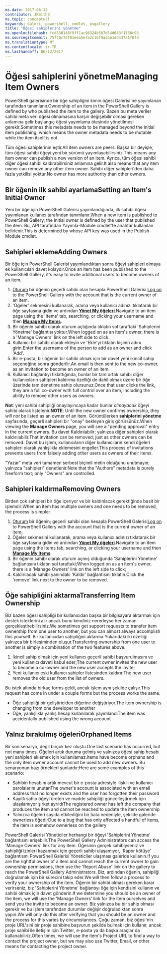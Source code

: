 ```yaml
---
ms.date: 2017-06-12
contributor: JKeithB
ms.topic: conceptual
keywords: Galeri, powershell, cmdlet, psgallery
title: "Öğesi sahiplerini yönetme"
ms.openlocfilehash: fcd538148f9ff1ac96324b567d54d643f1756c93
ms.sourcegitcommit: 75f70c7df01eea5e7a2c16f9a3ab1dd437a1f8fd
ms.translationtype: MT
ms.contentlocale: tr-TR
ms.lasthandoff: 06/12/2017
---
```

# <a name="managing-item-owners"></a><span data-ttu-id="7c932-103">Öğesi sahiplerini yönetme</span><span class="sxs-lookup"><span data-stu-id="7c932-103">Managing Item Owners</span></span>

<span data-ttu-id="7c932-104">PowerShell galerisinde bir öğe sahipliğini kimin öğesi Galerisi'ne yayımlanan tarafından tanımlanır.</span><span class="sxs-lookup"><span data-stu-id="7c932-104">Ownership of an item in the PowerShell Gallery is defined by who published the item to the gallery.</span></span>
<span data-ttu-id="7c932-105">Bazen bu meta veriler sahibi meta veri öğesi olmamasına karşın değişebilir olması gereken anlamına gelir başlangıç öğesi yayımlama ötesinde yönetilmesi gerekir.</span><span class="sxs-lookup"><span data-stu-id="7c932-105">Sometimes this metadata needs to be managed beyond the initial item publishing, which means the owner metadata needs to be mutable while the item itself is not.</span></span>

<span data-ttu-id="7c932-106">Tüm öğesi sahiplerinin eştir.</span><span class="sxs-lookup"><span data-stu-id="7c932-106">All item owners are peers.</span></span> <span data-ttu-id="7c932-107">Başka bir deyişle, tüm öğesi sahibi öğeyi yeni bir sürümü yayımlayabilirsiniz.</span><span class="sxs-lookup"><span data-stu-id="7c932-107">This means any item owner can publish a new version of an item.</span></span> <span data-ttu-id="7c932-108">Ayrıca, tüm öğesi sahibi diğer öğesi sahibi kaldırabilirsiniz anlamına gelir.</span><span class="sxs-lookup"><span data-stu-id="7c932-108">It also means that any item owner can remove any other item owner.</span></span> <span data-ttu-id="7c932-109">Sahibi diğer sahipleri'den daha fazla yetkilisi yoktur.</span><span class="sxs-lookup"><span data-stu-id="7c932-109">No owner has more authority than other owners.</span></span>  

## <a name="setting-an-items-initial-owner"></a><span data-ttu-id="7c932-110">Bir öğenin ilk sahibi ayarlama</span><span class="sxs-lookup"><span data-stu-id="7c932-110">Setting an Item's Initial Owner</span></span> 

<span data-ttu-id="7c932-111">Yeni bir öğe için PowerShell Galerisi yayımlandığında, ilk sahibi öğesi yayımlanan kullanıcı tarafından tanımlanır.</span><span class="sxs-lookup"><span data-stu-id="7c932-111">When a new item is published to PowerShell Gallery, the initial owner is defined by the user that published the item.</span></span> <span data-ttu-id="7c932-112">Bu, API tarafından Yayımla-Module cmdlet'te anahtar kullanılan belirlenir.</span><span class="sxs-lookup"><span data-stu-id="7c932-112">This is determined by whose API key was used in the Publish-Module cmdlet.</span></span>

## <a name="adding-owners"></a><span data-ttu-id="7c932-113">Sahipleri ekleme</span><span class="sxs-lookup"><span data-stu-id="7c932-113">Adding Owners</span></span>

<span data-ttu-id="7c932-114">Bir öğe için PowerShell Galerisi yayımlandıktan sonra öğeyi sahipleri olmaya ek kullanıcıları davet kolaydır.</span><span class="sxs-lookup"><span data-stu-id="7c932-114">Once an item has been published to the PowerShell Gallery, it's easy to invite additional users to become owners of an item.</span></span>

1. <span data-ttu-id="7c932-115">[Oturum](https://powershellgallery.com/users/account/LogOn) bir öğenin geçerli sahibi olan hesapla PowerShell Galerisi.</span><span class="sxs-lookup"><span data-stu-id="7c932-115">[Log on](https://powershellgallery.com/users/account/LogOn) to the PowerShell Gallery with the account that is the current owner of an item.</span></span>
2. <span data-ttu-id="7c932-116">'Öğeler' sekmesini kullanarak, arama veya kullanıcı adınızı tıklatarak bir öğe sayfasına gidin ve ardından [ **Yönet My öğeleri**](https://www.powershellgallery.com/account/Packages).</span><span class="sxs-lookup"><span data-stu-id="7c932-116">Navigate to an item page using the 'Items' tab, searching, or clicking your username and then [**Manage My Items**](https://www.powershellgallery.com/account/Packages).</span></span>
3. <span data-ttu-id="7c932-117">Bir öğenin sahibi olarak oturum açtığında tıklatın sol taraftaki 'Sahiplerini Yönetme' bağlantısı yoktur.</span><span class="sxs-lookup"><span data-stu-id="7c932-117">When logged on as an item's owner, there is a 'Manage Owners' link on the left side to click.</span></span>
4. <span data-ttu-id="7c932-118">Kullanıcı bir sahibi olarak ekleyin ve 'Ekle'yi tıklatın kişinin adını girin.</span><span class="sxs-lookup"><span data-stu-id="7c932-118">Enter the username of the person to add as an owner and click 'Add'.</span></span>
5. <span data-ttu-id="7c932-119">Bir e-posta, bir öğenin bir sahibi olmak için bir davet yeni ikincil sahip seçeneğine sonra gönderilir.</span><span class="sxs-lookup"><span data-stu-id="7c932-119">An email is then sent to the new co-owner, as an invitation to become an owner of an item.</span></span>
6. <span data-ttu-id="7c932-120">Kullanıcı bağlantıyı tıklattığında, bunlar bir tam ortak sahibi diğer kullanıcıların sahipleri kaldırma özelliği de dahil olmak üzere bir öğe üzerinde tam denetime sahip olursunuz.</span><span class="sxs-lookup"><span data-stu-id="7c932-120">Once that user clicks the link, they are a full co-owner with full control over an item, including the ability to remove other users as owners.</span></span>

<span data-ttu-id="7c932-121">**Not**: yeni sahibi sahipliği onaylayıncaya kadar bunlar *almayacak* öğeyi sahibi olarak listelenir.</span><span class="sxs-lookup"><span data-stu-id="7c932-121">**NOTE**: Until the new owner confirms ownership, they *will not* be listed as an owner of an item.</span></span>
<span data-ttu-id="7c932-122">Görüntülerken **sahiplerini yönetme** sayfasında, geçerli sahipleri bir "onay" bekleyen giriş görürsünüz.</span><span class="sxs-lookup"><span data-stu-id="7c932-122">When viewing the **Manage Owners** page, you will see a "pending approval" entry in the current owners.</span></span>
<span data-ttu-id="7c932-123">Bu davet Kaldırılabilir; yalnızca diğer sahipleri olarak kaldırılabilir.</span><span class="sxs-lookup"><span data-stu-id="7c932-123">That invitation can be removed; just as other owners can be removed.</span></span>
<span data-ttu-id="7c932-124">Davet bu işlem, kullanıcıların diğer kullanıcıların kendi öğeleri sahipleri olarak yanlışlıkla eklemesini engeller.</span><span class="sxs-lookup"><span data-stu-id="7c932-124">This process of invitations prevents users from falsely adding other users as owners of their items.</span></span>

<span data-ttu-id="7c932-125">"Yazar" meta veri tamamen serbest biçimli metin olduğunu unutmayın; yalnızca "sahipleri" denetlenir.</span><span class="sxs-lookup"><span data-stu-id="7c932-125">Note that the "Authors" metadata is purely freeform text; only "Owners" are controlled.</span></span>


## <a name="removing-owners"></a><span data-ttu-id="7c932-126">Sahipleri kaldırma</span><span class="sxs-lookup"><span data-stu-id="7c932-126">Removing Owners</span></span>
<span data-ttu-id="7c932-127">Birden çok sahipleri bir öğe içeriyor ve bir kaldırılacak gerektiğinde basit bir işlemdir:</span><span class="sxs-lookup"><span data-stu-id="7c932-127">When an item has multiple owners and one needs to be removed, the process is simple:</span></span>

1. <span data-ttu-id="7c932-128">[Oturum](https://powershellgallery.com/users/account/LogOn) bir öğenin; geçerli sahibi olan hesapla PowerShell Galerisi</span><span class="sxs-lookup"><span data-stu-id="7c932-128">[Log on](https://powershellgallery.com/users/account/LogOn) to PowerShell Gallery with the account that is the current owner of an item;</span></span>
2. <span data-ttu-id="7c932-129">Öğeler sekmesini kullanarak, arama veya kullanıcı adınızı tıklatarak bir öğe sayfasına gidin ve ardından [ **Yönet My öğeleri**](https://www.powershellgallery.com/account/Packages).</span><span class="sxs-lookup"><span data-stu-id="7c932-129">Navigate to an item page using the Items tab, searching, or clicking your username and then [**Manage My Items**](https://www.powershellgallery.com/account/Packages).</span></span>
3. <span data-ttu-id="7c932-130">Bir öğenin sahibi olarak oturum açmış olduğunda 'Sahiplerini Yönetme' bağlantısını tıklatın sol taraftaki;</span><span class="sxs-lookup"><span data-stu-id="7c932-130">When logged on as an item's owner, there is a 'Manage Owners' link on the left side to click;</span></span>
4. <span data-ttu-id="7c932-131">Kaldırılacak sahibi yanındaki 'Kaldır' bağlantısını tıklatın.</span><span class="sxs-lookup"><span data-stu-id="7c932-131">Click the 'remove' link next to the owner to be removed.</span></span>



## <a name="transferring-item-ownership"></a><span data-ttu-id="7c932-132">Öğe sahipliğini aktarma</span><span class="sxs-lookup"><span data-stu-id="7c932-132">Transferring Item Ownership</span></span>
<span data-ttu-id="7c932-133">Biz bazen öğesi sahipliği bir kullanıcıdan başka bir bilgisayara aktarmak için destek isteklerini alır ancak bunu kendiniz neredeyse her zaman gerçekleştirebilirsiniz.</span><span class="sxs-lookup"><span data-stu-id="7c932-133">We sometimes get support requests to transfer item ownership from one user to another, but you can almost always accomplish this yourself.</span></span>
<span data-ttu-id="7c932-134">Bir kullanıcıdan sahipliğini aktarma Yukarıdaki iki özelliği yalnızca bir birleşiminden oluşur.</span><span class="sxs-lookup"><span data-stu-id="7c932-134">Transferring ownership from one user to another is simply a combination of the two features above.</span></span>

1. <span data-ttu-id="7c932-135">İkincil sahip olmak için yeni kullanıcı geçerli sahibi başvurulmasını ve yeni kullanıcı daveti kabul eder;</span><span class="sxs-lookup"><span data-stu-id="7c932-135">The current owner invites the new user to become a co-owner and the new user accepts the invite;</span></span>
2. <span data-ttu-id="7c932-136">Yeni kullanıcı eski kullanıcı sahipler listesinden kaldırır.</span><span class="sxs-lookup"><span data-stu-id="7c932-136">The new user removes the old user from the list of owners.</span></span>

<span data-ttu-id="7c932-137">Bu istek altında birkaç forms geldi, ancak işlem aynı şekilde çalışır.</span><span class="sxs-lookup"><span data-stu-id="7c932-137">This request has come in under a couple forms but the process works the same.</span></span>

* <span data-ttu-id="7c932-138">Öğe sahipliği bir geliştiriciden diğerine değiştiriyor.</span><span class="sxs-lookup"><span data-stu-id="7c932-138">The item ownership is changing from one developer to another</span></span>
* <span data-ttu-id="7c932-139">Öğe, yanlışlıkla yanlış hesap kullanılarak yayımlandı</span><span class="sxs-lookup"><span data-stu-id="7c932-139">The item was accidentally published using the wrong account</span></span>


## <a name="orphaned-items"></a><span data-ttu-id="7c932-140">Yalnız bırakılmış öğeleri</span><span class="sxs-lookup"><span data-stu-id="7c932-140">Orphaned Items</span></span>
<span data-ttu-id="7c932-141">Bir son senaryo, değil birçok kez oluştu.</span><span class="sxs-lookup"><span data-stu-id="7c932-141">One last scenario has occurred, but not many times.</span></span>
<span data-ttu-id="7c932-142">Öğeleri artık duruma gelmiş ve yalnızca öğesi sahip hesabı yeni sahipleri eklemek için kullanılamaz.</span><span class="sxs-lookup"><span data-stu-id="7c932-142">Items have become orphans and the only item owner account cannot be used to add new owners.</span></span>
<span data-ttu-id="7c932-143">Bu senaryonun bazı örnekleri şunlardır:</span><span class="sxs-lookup"><span data-stu-id="7c932-143">Here are some examples of this scenario:</span></span>

* <span data-ttu-id="7c932-144">Sahibin hesabını artık mevcut bir e-posta adresiyle ilişkili ve kullanıcı parolalarını unutan</span><span class="sxs-lookup"><span data-stu-id="7c932-144">The owner's account is associated with an email address that no longer exists and the user has forgotten their password</span></span>
* <span data-ttu-id="7c932-145">Kayıtlı sahip öğeyi üreten ve madde sahipliği güncelleştirmek için ulaşılamıyor şirket ayrıldı</span><span class="sxs-lookup"><span data-stu-id="7c932-145">The registered owner has left the company that produces the item and cannot be reached to update the item ownership</span></span>
* <span data-ttu-id="7c932-146">Yalnızca öğeleri sayıda etkilediğini bir hata nedeniyle, şekilde galeride ownerless öğedir</span><span class="sxs-lookup"><span data-stu-id="7c932-146">Due to a bug that has only affected a handful of items, the item is somehow ownerless on the gallery</span></span>

<span data-ttu-id="7c932-147">PowerShell Galerisi Yöneticiler herhangi bir öğeyi 'Sahiplerini Yönetme' bağlantısını erişebilir.</span><span class="sxs-lookup"><span data-stu-id="7c932-147">The PowerShell Gallery Administrators can access the 'Manage Owners' link for any item.</span></span>
<span data-ttu-id="7c932-148">Öğesinin gerçek sahibiyseniz ve sahipliği izinleri kazanmak için geçerli sahibi ulaşamıyor, 'Rapor kötüye' bağlantısını PowerShell Galerisi Yöneticiler ulaşması galeride kullanın.</span><span class="sxs-lookup"><span data-stu-id="7c932-148">If you are the rightful owner of a item and cannot reach the current owner to gain ownership permissions, then use the 'Report Abuse' link on the gallery to reach the PowerShell Gallery Administrators.</span></span>
<span data-ttu-id="7c932-149">Biz, ardından öğenin, sahipliği doğrulamak için bir sürecini takip eder.</span><span class="sxs-lookup"><span data-stu-id="7c932-149">We will then follow a process to verify your ownership of the item.</span></span>
<span data-ttu-id="7c932-150">Öğenin bir sahibi olması gereken karar verirseniz, biz 'Sahiplerini Yönetme' bağlantıyı öğe için kendisini kullanın ve sahibi olmak için davet gönderin.</span><span class="sxs-lookup"><span data-stu-id="7c932-150">If we determine you should be an owner of the item, we will use the 'Manage Owners' link for the item ourselves and send you the invite to become an owner.</span></span>
<span data-ttu-id="7c932-151">Biz yalnızca bu bir sahip olması gerekir ve bu işlem tarafından durumlar değişir doğruladıktan sonra yapın.</span><span class="sxs-lookup"><span data-stu-id="7c932-151">We will only do this after verifying that you should be an owner and the process for this varies by circumstances.</span></span>
<span data-ttu-id="7c932-152">Çoğu zaman, biz öğesi'nin proje URL'sini bir proje sahibine başvurun şekilde bulmak için kullanır, ancak proje sahibi ile iletişim için Twitter, e-posta ya da başka araçlar da kullanabiliriz.</span><span class="sxs-lookup"><span data-stu-id="7c932-152">Often times, we will use the item's Project URL to find a way to contact the project owner, but we may also use Twitter, Email, or other means for contacting the project owner.</span></span>

